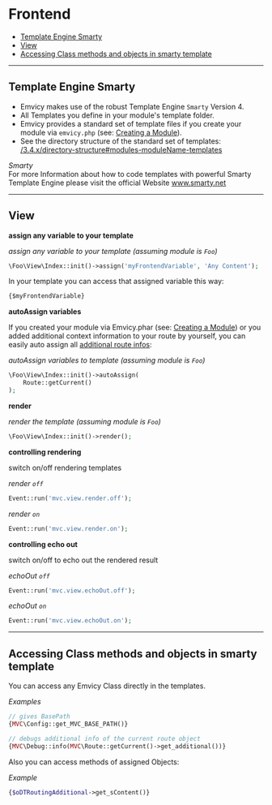 
# Frontend

- [Template Engine Smarty](#Template-Engine-Smarty)
- [View](#View)
- [Accessing Class methods and objects in smarty template](#Accessing-Class-methods-and-objects-in-smarty-template)

------------------------------------------------------------------------------------------------------------------------

<a id="Template-Engine-Smarty"></a>
## Template Engine Smarty

- Emvicy makes use of the robust Template Engine `Smarty` Version 4. 
- All Templates you define in your module's template folder.
- Emvicy provides a standard set of template files if you create your module via `emvicy.php` (see: [Creating a Module](/3.4.x/creating-a-module)). 
- See the directory structure of the standard set of templates: [/3.4.x/directory-structure#modules-moduleName-templates](/3.4.x/directory-structure#modules-moduleName-templates)

_Smarty_  
For more Information about how to code templates with powerful Smarty Template Engine please visit the official Website <a href="https://www.smarty.net/" target="_blank">www.smarty.net</a>

------------------------------------------------------------------------------------------------------------------------

<a id="View"></a>
## View

**assign any variable to your template**

_assign any variable to your template (assuming module is `Foo`)_  
~~~php
\Foo\View\Index::init()->assign('myFrontendVariable', 'Any Content');
~~~

In your template you can access that assigned variable this way:

~~~html
{$myFrontendVariable}
~~~

**autoAssign variables** 

If you created your module via Emvicy.phar (see: [Creating a Module](/3.4.x/creating-a-module)) or you added additional 
context information to your route by yourself, you can easily auto assign all [additional route infos](/3.4.x/routing#adding-additional-context-information-to-route): 

_autoAssign variables to template (assuming module is `Foo`)_  
~~~php
\Foo\View\Index::init()->autoAssign(
    Route::getCurrent()
);
~~~

**render**

_render the template (assuming module is `Foo`)_  
~~~php
\Foo\View\Index::init()->render();
~~~

**controlling rendering**

switch on/off rendering templates

_render `off`_
~~~php
Event::run('mvc.view.render.off');
~~~

_render `on`_
~~~php
Event::run('mvc.view.render.on');
~~~

**controlling echo out**

switch on/off  to echo out the rendered result

_echoOut `off`_  
~~~php
Event::run('mvc.view.echoOut.off');
~~~

_echoOut `on`_
~~~php
Event::run('mvc.view.echoOut.on');
~~~

------------------------------------------------------------------------------------------------------------------------

<a id="Accessing-Class-methods-and-objects-in-smarty-template"></a>
## Accessing Class methods and objects in smarty template

You can access any Emvicy Class directly in the templates.

_Examples_  
~~~php
// gives BasePath
{MVC\Config::get_MVC_BASE_PATH()}

// debugs additional info of the current route object
{MVC\Debug::info(MVC\Route::getCurrent()->get_additional())}
~~~

Also you can access methods of assigned Objects:

_Example_  
~~~php
{$oDTRoutingAdditional->get_sContent()}
~~~